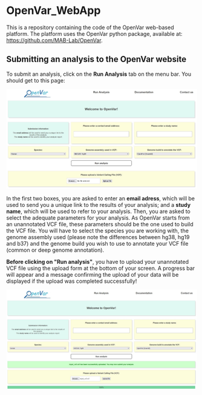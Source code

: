 # OpenVar_WebApp

This is a repository containing the code of the OpenVar web-based platform. The platform uses the OpenVar python package, available at: https://github.com/MAB-Lab/OpenVar.

## Submitting an analysis to the OpenVar website

To submit an analysis, click on the **Run Analysis** tab on the menu bar. You should get to this page:

![](static/images/OpenVar_runAnalysis.JPG)

In the first two boxes, you are asked to enter an **email adress**, which will be used to send you a unique link to the results of your analysis; and a **study name**, which will be used to refer to your analysis.
Then, you are asked to select the adequate parameters for your analysis. As OpenVar starts from an unannotated VCF file, these parameters should be the one used to build the VCF file. You will have to select the species you are working with, the genome assembly used (please note the differences between hg38, hg19 and b37) and the genome build you wish to use to annotate your VCF file (common or deep genome annotation).

**Before clicking on "Run analysis"**, you have to upload your unannotated VCF file using the upload form at the bottom of your screen. A progress bar will appear and a message confirming the upload of your data will be displayed if the upload was completed successfully!

![](static/images/OpenVar_upload_completed.JPG)


